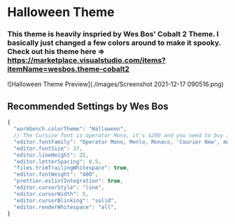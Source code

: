 # Halloween Theme

### This theme is heavily inspried by Wes Bos' Cobalt 2 Theme. I basically just changed a few colors around to make it spooky. Check out his theme here => https://marketplace.visualstudio.com/items?itemName=wesbos.theme-cobalt2

![Halloween Theme Preview](./images/Screenshot 2021-12-17 090516.png)



## Recommended Settings by Wes Bos
```js
{
  "workbench.colorTheme": "Halloween",
  // The Cursive font is operator Mono, it's $200 and you need to buy it to get the cursive
  "editor.fontFamily": "Operator Mono, Menlo, Monaco, 'Courier New', monospace",
  "editor.fontSize": 17,
  "editor.lineHeight": 25,
  "editor.letterSpacing": 0.5,
  "files.trimTrailingWhitespace": true,
  "editor.fontWeight": "400",
  "prettier.eslintIntegration": true,
  "editor.cursorStyle": "line",
  "editor.cursorWidth": 5,
  "editor.cursorBlinking": "solid",
  "editor.renderWhitespace": "all",
}
```